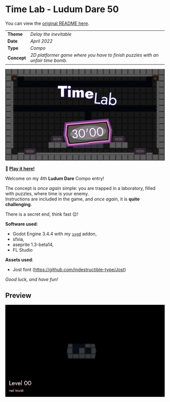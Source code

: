 # Time Lab - Ludum Dare 50

You can view the [original README here](./LD_README.md).

|             |                                                                                |
|-------------|--------------------------------------------------------------------------------|
| **Theme**   | _Delay the inevitable_                                                         |
| **Date**    | _April 2022_                                                                   |
| **Type**    | _Compo_                                                                        |
| **Concept** | _2D platformer game where you have to finish puzzles with an unfair time bomb._|

![screenshot](./doc/screenshot.png)

**:rocket: [Play it here!](https://srynetix.github.io/time-lab/Time%20Lab)**

Welcome on my 4th **Ludum Dare** Compo entry!

The concept is _once again_ simple: you are trapped in a laboratory, filled with puzzles, where time is your enemy.  
Instructions are included in the game, and _once again_, it is **quite challenging**.

There is a secret end, think fast :wink:!

**Software used**:
- Godot Engine 3.4.4 with my [`sxgd`](https://github.com/Srynetix/sxgd) addon,
- sfxia,
- aseprite 1.3-beta14,
- FL Studio

**Assets used**:
- Jost font (https://github.com/indestructible-type/Jost)

_Good luck, and have fun!_

## Preview

![preview](./doc/animation.gif)
